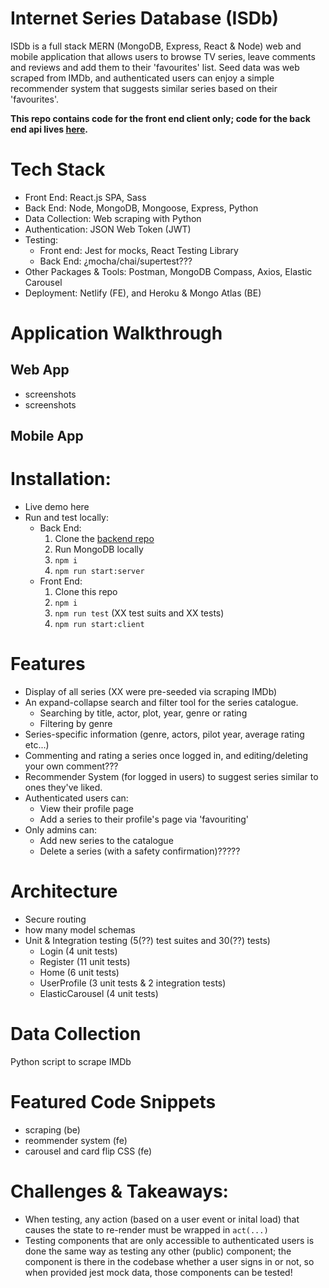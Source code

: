 # Internet Series Database (ISDb)
ISDb is a full stack MERN (MongoDB, Express, React & Node) web and mobile application that allows users to browse TV series, leave comments and reviews and add them to their 'favourites' list. Seed data was web scraped from IMDb, and authenticated users can enjoy a simple recommender system that suggests similar series based on their 'favourites'.

**This repo contains code for the front end client only; code for the back end api lives [here](https://github.com/emilydaykin/Internet-Series-Database-API).**

# Tech Stack
- Front End: React.js SPA, Sass
- Back End: Node, MongoDB, Mongoose, Express, Python
- Data Collection: Web scraping with Python
- Authentication: JSON Web Token (JWT)
- Testing: 
  - Front end: Jest for mocks, React Testing Library
  - Back End: ¿mocha/chai/supertest???
- Other Packages & Tools: Postman, MongoDB Compass, Axios, Elastic Carousel
- Deployment: Netlify (FE), and Heroku & Mongo Atlas (BE)

# Application Walkthrough
## Web App
- screenshots
- screenshots
## Mobile App

# Installation:
- Live demo here
- Run and test locally:
  - Back End:
    1. Clone the [backend repo](https://github.com/emilydaykin/Internet-Series-Database-API)
    2. Run MongoDB locally
    3. `npm i` 
    4. `npm run start:server`
  - Front End: 
    1. Clone this repo
    2. `npm i`
    3. `npm run test` (XX test suits and XX tests)
    4. `npm run start:client`

# Features
- Display of all series (XX were pre-seeded via scraping IMDb)
- An expand-collapse search and filter tool for the series catalogue.
  - Searching by title, actor, plot, year, genre or rating
  - Filtering by genre
- Series-specific information (genre, actors, pilot year, average rating etc...)
- Commenting and rating a series once logged in, and editing/deleting your own comment???
- Recommender System (for logged in users) to suggest series similar to ones they've liked. 
- Authenticated users can:
  - View their profile page
  - Add a series to their profile's page via 'favouriting'
- Only admins can:
  - Add new series to the catalogue
  - Delete a series (with a safety confirmation)?????

# Architecture
- Secure routing
- how many model schemas
- Unit & Integration testing (5(??) test suites and 30(??) tests)
  - Login (4 unit tests)
  - Register (11 unit tests)
  - Home (6 unit tests)
  - UserProfile (3 unit tests & 2 integration tests)
  - ElasticCarousel (4 unit tests)

# Data Collection
Python script to scrape IMDb

# Featured Code Snippets
- scraping (be)
- reommender system (fe)
- carousel and card flip CSS (fe)

# Challenges & Takeaways:
- When testing, any action (based on a user event or inital load) that causes the state to re-render must be wrapped in `act(...)`
- Testing components that are only accessible to authenticated users is done the same way as testing any other (public) component; the component is there in the codebase whether a user signs in or not, so when provided jest mock data, those components can be tested!